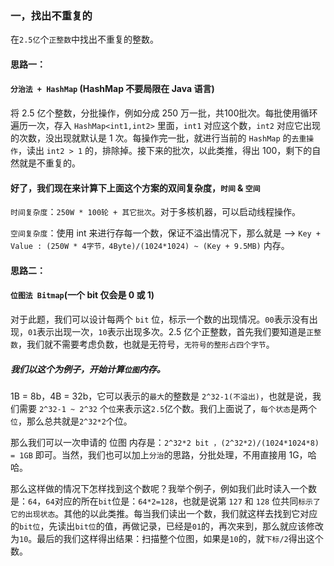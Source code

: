 ### 一，找出不重复的

在`2.5亿`个`正整数`中找出不重复的整数。

#### 思路一：

#### `分治法 + HashMap` (HashMap 不要局限在 Java 语言)

将 2.5 亿个整数，分批操作，例如分成 250 万一批，共100批次。每批使用循环遍历一次，存入 `HashMap<int1,int2>` 里面，`int1` 对应这个数，`int2` 对应它出现的次数，没出现就默认是 1 次。每操作完一批，就进行当前的 `HashMap` 的`去重操作`，读出 `int2 > 1` 的，排除掉。接下来的批次，以此类推，得出 100，剩下的自然就是不重复的。

#### 好了，我们现在来计算下上面这个方案的双间复杂度，`时间` & `空间`

`时间复杂度`：`250W * 100轮 + 其它批次`。对于多核机器，可以启动线程操作。

`空间复杂度`：使用 int 来进行存每一个数，保证不溢出情况下，那么就是 --> `Key + Value : (250W * 4字节，4Byte)/(1024*1024) ~ (Key + 9.5MB)` 内存。

#### 思路二：

#### `位图法 Bitmap`(一个 bit 仅会是 0 或 1)

对于此题，我们可以设计每两个 `bit` 位，标示一个数的出现情况。`00`表示没有出现，`01`表示出现一次，`10`表示出现多次。2.5 亿个正整数，首先我们要知道是`正整数`，我们就不需要考虑负数，也就是无符号，`无符号的整形占四个字节`。

##### 我们以这个为例子，开始计算`位图`内存。

1B = 8b，4B = 32b，它可以表示的`最大`的整数是 `2^32-1(不溢出)`，也就是说，我们需要 `2^32-1 ~ 2^32` 个`位`来表示这`2.5`亿个数。我们上面说了，`每个状态`是两个`位`，那么总共就是`2^32*2`个位。

那么我们可以一次申请的 位图 内存是：`2^32*2 bit ，(2^32*2)/(1024*1024*8) = 1GB` 即可。当然，我们也可以加上`分治`的思路，分批处理，不用直接用 1G，哈哈。

那么这样做的情况下怎样找到这个数呢？我举个例子，例如我们此时读入一个数是：`64`，`64`对应的所在`bit`位是：`64*2=128`，也就是说第 `127` 和 `128` 位共同`标示了它的出现状态`。其他的以此类推。每当我们读出一个数，我们就这样去找到它对应的`bit位`，先读出`bit位`的值，再做记录，已经是`01`的，再次来到，那么就应该修改为`10`。最后的我们这样得出结果：扫描整个位图，如果是`10`的，就`下标/2`得出这个数。



